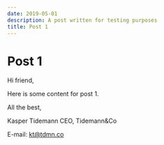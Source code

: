 ```yaml
---
date: 2019-05-01
description: A post written for testing purposes
title: Post 1
---
```


# Post 1

Hi friend,

Here is some content for post 1.

All the best,

Kasper Tidemann
CEO, Tidemann&Co

E-mail: [kt@tdmn.co](kt@tdmn.co)